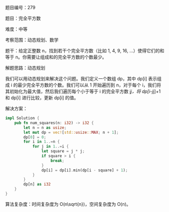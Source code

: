 题目编号：279

题目：完全平方数

难度：中等

考察范围：动态规划、数学

题干：给定正整数 n，找到若干个完全平方数（比如 1, 4, 9, 16, ...）使得它们的和等于 n。你需要让组成和的完全平方数的个数最少。

解题思路：动态规划

我们可以用动态规划来解决这个问题。我们定义一个数组 dp，其中 dp[i] 表示组成 i 的最少完全平方数的个数。我们可以从 1 开始遍历到 n，对于每个 i，我们将其初始化为最大值，然后我们遍历每个小于等于 i 的完全平方数 j*j，将 dp[i-j*j]+1 和 dp[i] 进行比较，更新 dp[i] 的值。

解决方案：

```rust
impl Solution {
    pub fn num_squares(n: i32) -> i32 {
        let n = n as usize;
        let mut dp = vec![std::usize::MAX; n + 1];
        dp[0] = 0;
        for i in 1..=n {
            for j in 1..=i {
                let square = j * j;
                if square > i {
                    break;
                }
                dp[i] = dp[i].min(dp[i - square] + 1);
            }
        }
        dp[n] as i32
    }
}
```

算法复杂度：时间复杂度为 O(n\sqrt{n})，空间复杂度为 O(n)。
